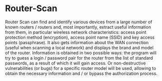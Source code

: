 # Router-Scan
Router Scan can find and identify various devices from a large number of known routers / routers and, most importantly, extract useful information from them, in particular wireless network characteristics: access point protection method (encryption), access point name (SSID) and key access points (passphrase). It also gets information about the WAN connection (useful when scanning a local network) and displays the brand and model of the router. Information is obtained in two possible ways: the program will try to guess a login / password pair for the router from the list of standard passwords, as a result of which it will gain access. Or non-destructive vulnerabilities (or bugs) for a specific router model will be used, allowing to obtain the necessary information and / or bypass the authorization process.
